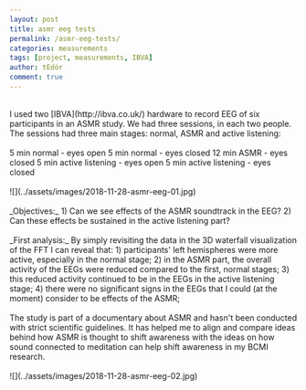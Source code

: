 ```yaml
---
layout: post
title: asmr eeg tests
permalink: /asmr-eeg-tests/
categories: measurements
tags: [project, measurements, IBVA]
author: tEdör
comment: true
---
```

<br>
I used two [IBVA](http://ibva.co.uk/) hardware to record EEG of six participants in an ASMR study. We had three sessions, in each two people. The sessions had three main stages: normal, ASMR and active listening:
<br><br>
5 min normal - eyes open
5 min normal - eyes closed
12 min ASMR - eyes closed
5 min active listening - eyes open
5 min active listening - eyes closed
<br><br>
![](../assets/images/2018-11-28-asmr-eeg-01.jpg)
<br><br>
_Objectives:_
1) Can we see effects of the ASMR soundtrack in the EEG?
2) Can these effects be sustained in the active listening part?
<br><br>
_First analysis:_
By simply revisiting the data in the 3D waterfall visualization of the FFT I can reveal that:
1) participants' left hemispheres were more active, especially in the normal stage;
2) in the ASMR part, the overall activity of the EEGs were reduced compared to the first, normal stages;
3) this reduced activity continued to be in the EEGs in the active listening stage;
4) there were no significant signs in the EEGs that I could (at the moment) consider to be effects of the ASMR;
<br>
<br>
The study is part of a documentary about ASMR and hasn't been conducted with strict scientific guidelines. It has helped me to align and compare ideas behind how ASMR is thought to shift awareness with the ideas on how sound connected to meditation can help shift awareness in my BCMI research.
<br><br>
![](../assets/images/2018-11-28-asmr-eeg-02.jpg)
